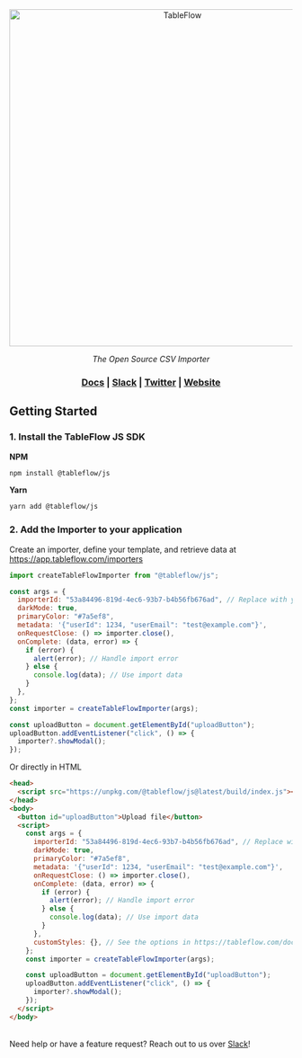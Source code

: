 <div align="center">
<a href="https://tableflow.com"><img src="https://tableflow-assets-cdn.s3.amazonaws.com/TableFlow-readme-header.png" width="600" alt="TableFlow"></a>

<em>The Open Source CSV Importer</em>

<h3>
    <a href="https://tableflow.com/docs">Docs</a> |
    <a href="https://join.slack.com/t/tableflow/shared_invite/zt-1psu47idh-vnItf_BaWcIWih8flGZ0fw">Slack</a> |
    <a href="https://twitter.com/tableflow">Twitter</a> |
    <a href="https://tableflow.com">Website</a> 
</h3>

</div>

## Getting Started

### 1. Install the TableFlow JS SDK

**NPM**

```bash
npm install @tableflow/js
```

**Yarn**

```bash
yarn add @tableflow/js
```

### 2. Add the Importer to your application

Create an importer, define your template, and retrieve data at https://app.tableflow.com/importers

```javascript
import createTableFlowImporter from "@tableflow/js";

const args = {
  importerId: "53a84496-819d-4ec6-93b7-b4b56fb676ad", // Replace with your importer ID from https://app.tableflow.com/importers
  darkMode: true,
  primaryColor: "#7a5ef8",
  metadata: '{"userId": 1234, "userEmail": "test@example.com"}',
  onRequestClose: () => importer.close(),
  onComplete: (data, error) => {
    if (error) {
      alert(error); // Handle import error
    } else {
      console.log(data); // Use import data
    }
  },
};
const importer = createTableFlowImporter(args);

const uploadButton = document.getElementById("uploadButton");
uploadButton.addEventListener("click", () => {
  importer?.showModal();
});
```

Or directly in HTML

```html
<head>
  <script src="https://unpkg.com/@tableflow/js@latest/build/index.js"></script>
</head>
<body>
  <button id="uploadButton">Upload file</button>
  <script>
    const args = {
      importerId: "53a84496-819d-4ec6-93b7-b4b56fb676ad", // Replace with your importer ID from https://app.tableflow.com/importers
      darkMode: true,
      primaryColor: "#7a5ef8",
      metadata: '{"userId": 1234, "userEmail": "test@example.com"}',
      onRequestClose: () => importer.close(),
      onComplete: (data, error) => {
        if (error) {
          alert(error); // Handle import error
        } else {
          console.log(data); // Use import data
        }
      },
      customStyles: {}, // See the options in https://tableflow.com/docs/embed
    };
    const importer = createTableFlowImporter(args);

    const uploadButton = document.getElementById("uploadButton");
    uploadButton.addEventListener("click", () => {
      importer?.showModal();
    });
  </script>
</body>
```

\
Need help or have a feature request? Reach out to us over [Slack](https://join.slack.com/t/tableflow/shared_invite/zt-1psu47idh-vnItf_BaWcIWih8flGZ0fw)!
